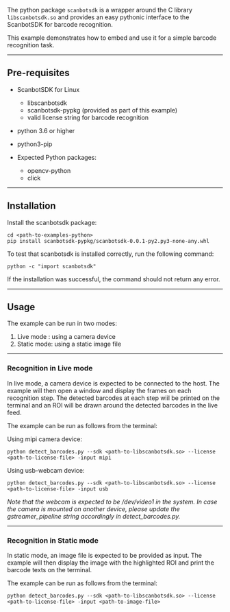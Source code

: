 The python package `scanbotsdk` is a wrapper around the C library `libscanbotsdk.so` and provides an easy pythonic interface to the ScanbotSDK for barcode recognition.

This example demonstrates how to embed and use it for a simple barcode recognition task.

----

## Pre-requisites

* ScanbotSDK for Linux 
   * libscanbotsdk
   * scanbotsdk-pypkg (provided as part of this example)
   * valid license string for barcode recognition

* python 3.6 or higher
* python3-pip
* Expected Python packages:
   * opencv-python
   * click

----

## Installation

Install the scanbotsdk package:

    cd <path-to-examples-python>
    pip install scanbotsdk-pypkg/scanbotsdk-0.0.1-py2.py3-none-any.whl

To test that scanbotsdk is installed correctly, run the following command:

    python -c "import scanbotsdk"

If the installation was successful, the command should not return any error.

----
## Usage

The example can be run in two modes:

1. Live mode : using a camera device
2. Static mode: using a static image file

----
### Recognition in Live mode

In live mode, a camera device is expected to be connected to the host. The example will then open a window and display the frames on each recognition step. The detected barcodes at each step wiil be printed on the terminal and an ROI will be drawn around the detected barcodes in the live feed.

The example can be run as follows from the terminal:

Using mipi camera device:

    python detect_barcodes.py --sdk <path-to-libscanbotsdk.so> --license <path-to-license-file> -input mipi

Using usb-webcam device:
    
    python detect_barcodes.py --sdk <path-to-libscanbotsdk.so> --license <path-to-license-file> -input usb

_Note that the webcam is expected to be /dev/video1 in the system. In case the camera is mounted on another device, please update the gstreamer_pipeline string accordingly in detect_barcodes.py._


----
### Recognition in Static mode

In static mode, an image file is expected to be provided as input. The example will then display the image with the highlighted ROI and print the barcode texts on the terminal.

The example can be run as follows from the terminal:

    python detect_barcodes.py --sdk <path-to-libscanbotsdk.so> --license <path-to-license-file> -input <path-to-image-file> 
